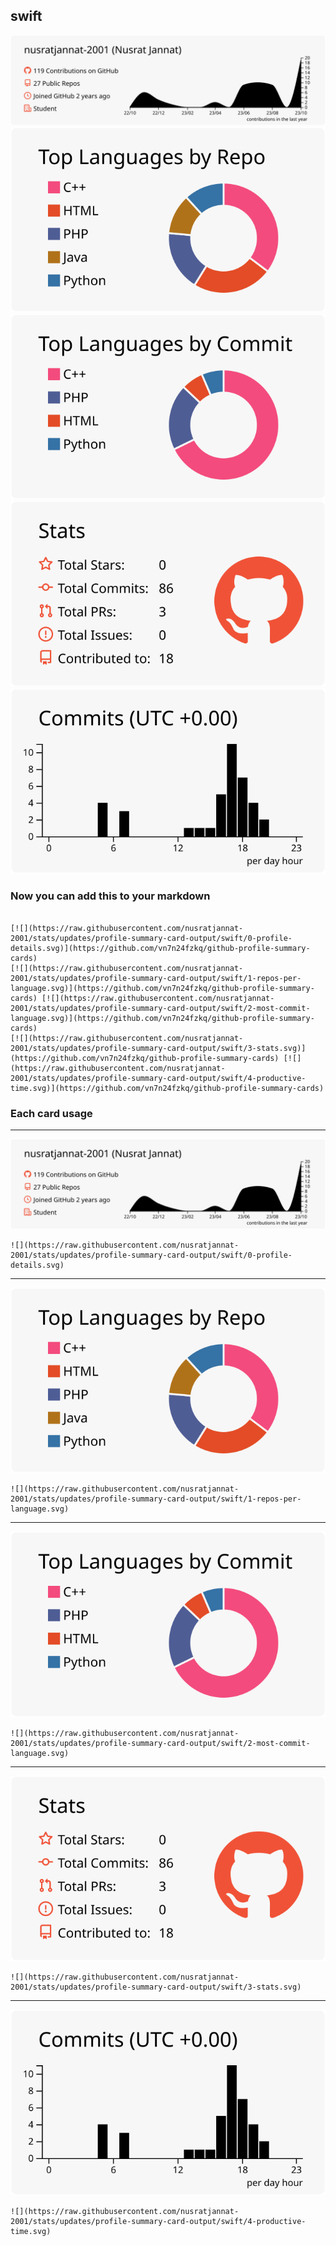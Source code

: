 ## swift

[![](./0-profile-details.svg)](https://github.com/vn7n24fzkq/github-profile-summary-cards)
[![](./1-repos-per-language.svg)](https://github.com/vn7n24fzkq/github-profile-summary-cards) [![](./2-most-commit-language.svg)](https://github.com/vn7n24fzkq/github-profile-summary-cards)
[![](./3-stats.svg)](https://github.com/vn7n24fzkq/github-profile-summary-cards) [![](./4-productive-time.svg)](https://github.com/vn7n24fzkq/github-profile-summary-cards)
### Now you can add this to your markdown
```

[![](https://raw.githubusercontent.com/nusratjannat-2001/stats/updates/profile-summary-card-output/swift/0-profile-details.svg)](https://github.com/vn7n24fzkq/github-profile-summary-cards)
[![](https://raw.githubusercontent.com/nusratjannat-2001/stats/updates/profile-summary-card-output/swift/1-repos-per-language.svg)](https://github.com/vn7n24fzkq/github-profile-summary-cards) [![](https://raw.githubusercontent.com/nusratjannat-2001/stats/updates/profile-summary-card-output/swift/2-most-commit-language.svg)](https://github.com/vn7n24fzkq/github-profile-summary-cards)
[![](https://raw.githubusercontent.com/nusratjannat-2001/stats/updates/profile-summary-card-output/swift/3-stats.svg)](https://github.com/vn7n24fzkq/github-profile-summary-cards) [![](https://raw.githubusercontent.com/nusratjannat-2001/stats/updates/profile-summary-card-output/swift/4-productive-time.svg)](https://github.com/vn7n24fzkq/github-profile-summary-cards)

```

### Each card usage
---

![](./0-profile-details.svg)

```
![](https://raw.githubusercontent.com/nusratjannat-2001/stats/updates/profile-summary-card-output/swift/0-profile-details.svg)
```

    

---

![](./1-repos-per-language.svg)

```
![](https://raw.githubusercontent.com/nusratjannat-2001/stats/updates/profile-summary-card-output/swift/1-repos-per-language.svg)
```

    

---

![](./2-most-commit-language.svg)

```
![](https://raw.githubusercontent.com/nusratjannat-2001/stats/updates/profile-summary-card-output/swift/2-most-commit-language.svg)
```

    

---

![](./3-stats.svg)

```
![](https://raw.githubusercontent.com/nusratjannat-2001/stats/updates/profile-summary-card-output/swift/3-stats.svg)
```

    

---

![](./4-productive-time.svg)

```
![](https://raw.githubusercontent.com/nusratjannat-2001/stats/updates/profile-summary-card-output/swift/4-productive-time.svg)
```

    
